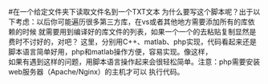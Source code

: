 #在一个给定文件夹下读取文件名到一个TXT文本
为什么要写这个脚本呢？出于以下考虑：以后你可能遍历很多第三方库，在vs或者其他地方需要添加所有的库依赖的时候
就需要用到编译好的库文件的列表，如果一个一个的去粘贴复制显然是费时不讨好的，对吧？
  这里，分别用C++、matlab、php实现，代码看起来还是脚本语言简单好用，php和matlab操作方便，容易实现。像这样，<br>
如果有遇到这样的问题，用脚本语言操作起来会很轻松简单。注意：php需要安装web服务器（Apache/Nginx）的主机才可以
执行代码。
